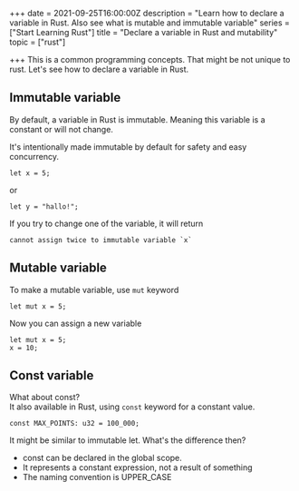 +++
date = 2021-09-25T16:00:00Z
description = "Learn how to declare a variable in Rust. Also see what is mutable and immutable variable"
series = ["Start Learning Rust"]
title = "Declare a variable in Rust and mutability"
topic = ["rust"]

+++
This is a common programming concepts. That might be not unique to rust. Let's see how to declare a variable in Rust.

## Immutable variable

By default, a variable in Rust is immutable. Meaning this variable is a constant or will not change. 

It's intentionally made immutable by default for safety and easy concurrency.

    let x = 5;

or

    let y = "hallo!";

If you try to change one of the variable, it will return 

    cannot assign twice to immutable variable `x`

## Mutable variable

To make a mutable variable, use `mut` keyword

    let mut x = 5;

Now you can assign a new variable

    let mut x = 5;
    x = 10;

## Const variable

What about const?   
It also available in Rust, using `const` keyword for a constant value.

    const MAX_POINTS: u32 = 100_000;

It might be similar to immutable let. What's the difference then?

* const can be declared in the global scope.
* It represents a constant expression, not a result of something
* The naming convention is UPPER_CASE